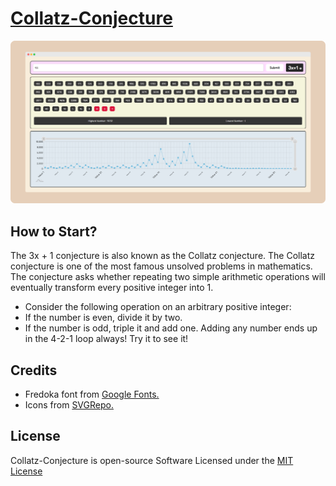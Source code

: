 # [Collatz-Conjecture](https://praashoo7.github.io/Collatz-Conjecture/)

![Readme Image](imgs/ReadMe-Images/MAIN.png)

## How to Start?

The 3x + 1 conjecture is also known as the Collatz conjecture. The Collatz conjecture is one of the most famous unsolved problems in mathematics. The conjecture asks whether repeating two simple arithmetic operations will eventually transform every positive integer into 1.<br>
  - Consider the following operation on an arbitrary positive integer:
  - If the number is even, divide it by two.
  - If the number is odd, triple it and add one.
Adding any number ends up in the 4-2-1 loop always! Try it to see it!


## Credits

  - Fredoka font from [Google Fonts.](https://fonts.google.com/specimen/Fredoka?preview.text=At%20the%20first%20page%20choose%20a%20card%20in%20your%20mind.&query=Fredoka&stroke=Sans+Serif)
  - Icons from [SVGRepo.](https://www.svgrepo.com/)

## License

Collatz-Conjecture is open-source Software Licensed under the [MIT License](https://github.com/Praashoo7/Collatz-Conjecture/blob/main/LICENSE)
